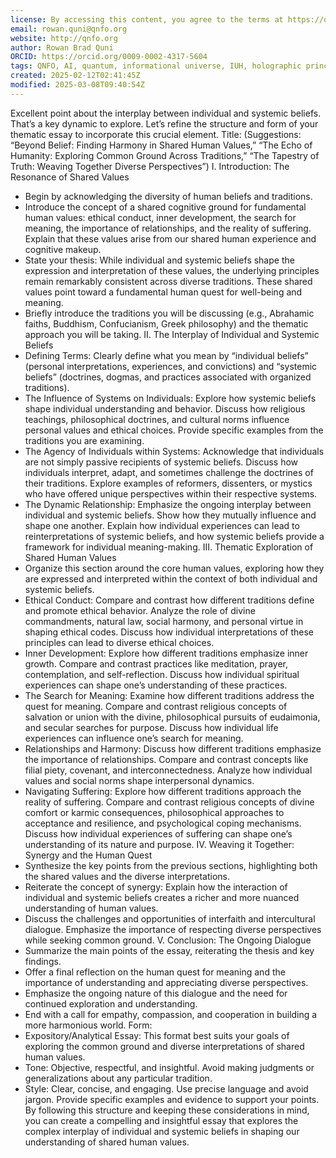 ```yaml
---
license: By accessing this content, you agree to the terms at https://qnfo.org/LICENSE
email: rowan.quni@qnfo.org
website: http://qnfo.org
author: Rowan Brad Quni
ORCID: https://orcid.org/0009-0002-4317-5604
tags: QNFO, AI, quantum, informational universe, IUH, holographic principle
created: 2025-02-12T02:41:45Z
modified: 2025-03-08T09:40:54Z
---
```


Excellent point about the interplay between individual and systemic beliefs. That’s a key dynamic to explore. Let’s refine the structure and form of your thematic essay to incorporate this crucial element.
Title: (Suggestions: “Beyond Belief: Finding Harmony in Shared Human Values,” “The Echo of Humanity: Exploring Common Ground Across Traditions,” “The Tapestry of Truth: Weaving Together Diverse Perspectives”)
I. Introduction: The Resonance of Shared Values
 - Begin by acknowledging the diversity of human beliefs and traditions.
 - Introduce the concept of a shared cognitive ground for fundamental human values: ethical conduct, inner development, the search for meaning, the importance of relationships, and the reality of suffering. Explain that these values arise from our shared human experience and cognitive makeup.
 - State your thesis: While individual and systemic beliefs shape the expression and interpretation of these values, the underlying principles remain remarkably consistent across diverse traditions. These shared values point toward a fundamental human quest for well-being and meaning.
 - Briefly introduce the traditions you will be discussing (e.g., Abrahamic faiths, Buddhism, Confucianism, Greek philosophy) and the thematic approach you will be taking.
II. The Interplay of Individual and Systemic Beliefs
 - Defining Terms: Clearly define what you mean by “individual beliefs” (personal interpretations, experiences, and convictions) and “systemic beliefs” (doctrines, dogmas, and practices associated with organized traditions).
 - The Influence of Systems on Individuals: Explore how systemic beliefs shape individual understanding and behavior. Discuss how religious teachings, philosophical doctrines, and cultural norms influence personal values and ethical choices. Provide specific examples from the traditions you are examining.
 - The Agency of Individuals within Systems: Acknowledge that individuals are not simply passive recipients of systemic beliefs. Discuss how individuals interpret, adapt, and sometimes challenge the doctrines of their traditions. Explore examples of reformers, dissenters, or mystics who have offered unique perspectives within their respective systems.
 - The Dynamic Relationship: Emphasize the ongoing interplay between individual and systemic beliefs. Show how they mutually influence and shape one another. Explain how individual experiences can lead to reinterpretations of systemic beliefs, and how systemic beliefs provide a framework for individual meaning-making.
III. Thematic Exploration of Shared Human Values
 - Organize this section around the core human values, exploring how they are expressed and interpreted within the context of both individual and systemic beliefs.
 - Ethical Conduct: Compare and contrast how different traditions define and promote ethical behavior. Analyze the role of divine commandments, natural law, social harmony, and personal virtue in shaping ethical codes. Discuss how individual interpretations of these principles can lead to diverse ethical choices.
 - Inner Development: Explore how different traditions emphasize inner growth. Compare and contrast practices like meditation, prayer, contemplation, and self-reflection. Discuss how individual spiritual experiences can shape one’s understanding of these practices.
 - The Search for Meaning: Examine how different traditions address the quest for meaning. Compare and contrast religious concepts of salvation or union with the divine, philosophical pursuits of eudaimonia, and secular searches for purpose. Discuss how individual life experiences can influence one’s search for meaning.
 - Relationships and Harmony: Discuss how different traditions emphasize the importance of relationships. Compare and contrast concepts like filial piety, covenant, and interconnectedness. Analyze how individual values and social norms shape interpersonal dynamics.
 - Navigating Suffering: Explore how different traditions approach the reality of suffering. Compare and contrast religious concepts of divine comfort or karmic consequences, philosophical approaches to acceptance and resilience, and psychological coping mechanisms. Discuss how individual experiences of suffering can shape one’s understanding of its nature and purpose.
IV. Weaving it Together: Synergy and the Human Quest
 - Synthesize the key points from the previous sections, highlighting both the shared values and the diverse interpretations.
 - Reiterate the concept of synergy: Explain how the interaction of individual and systemic beliefs creates a richer and more nuanced understanding of human values.
 - Discuss the challenges and opportunities of interfaith and intercultural dialogue. Emphasize the importance of respecting diverse perspectives while seeking common ground.
V. Conclusion: The Ongoing Dialogue
 - Summarize the main points of the essay, reiterating the thesis and key findings.
 - Offer a final reflection on the human quest for meaning and the importance of understanding and appreciating diverse perspectives.
 - Emphasize the ongoing nature of this dialogue and the need for continued exploration and understanding.
 - End with a call for empathy, compassion, and cooperation in building a more harmonious world.
Form:
 - Expository/Analytical Essay: This format best suits your goals of exploring the common ground and diverse interpretations of shared human values.
 - Tone: Objective, respectful, and insightful. Avoid making judgments or generalizations about any particular tradition.
 - Style: Clear, concise, and engaging. Use precise language and avoid jargon. Provide specific examples and evidence to support your points.
By following this structure and keeping these considerations in mind, you can create a compelling and insightful essay that explores the complex interplay of individual and systemic beliefs in shaping our understanding of shared human values.
